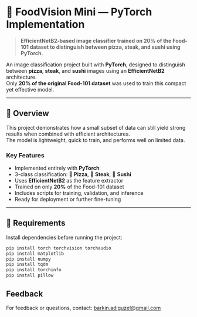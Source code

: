 # 🍕 FoodVision Mini — PyTorch Implementation

> **EfficientNetB2-based image classifier trained on 20% of the Food-101 dataset to distinguish between pizza, steak, and sushi using PyTorch.**

An image classification project built with **PyTorch**, designed to distinguish between **pizza**, **steak**, and **sushi** images using an **EfficientNetB2** architecture.  
Only **20% of the original Food-101 dataset** was used to train this compact yet effective model.

---

## 🧠 Overview

This project demonstrates how a small subset of data can still yield strong results when combined with efficient architectures.  
The model is lightweight, quick to train, and performs well on limited data.

### Key Features
- Implemented entirely with **PyTorch**
- 3-class classification: 🍕 **Pizza**, 🥩 **Steak**, 🍣 **Sushi**
- Uses **EfficientNetB2** as the feature extractor
- Trained on only **20%** of the Food-101 dataset
- Includes scripts for training, validation, and inference
- Ready for deployment or further fine-tuning

---

## 🧩 Requirements

Install dependencies before running the project:

```bash
pip install torch torchvision torchaudio
pip install matplotlib
pip install numpy
pip install tqdm
pip install torchinfo
pip install pillow
```
## Feedback
For feedback or questions, contact: [barkin.adiguzel@gmail.com](mailto:barkin.adiguzel@gmail.com)
